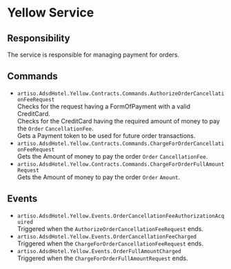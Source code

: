# Yellow Service

## Responsibility
The service is responsible for managing payment for orders.

## Commands
- `artiso.AdsdHotel.Yellow.Contracts.Commands.AuthorizeOrderCancellationFeeRequest`<br>
  Checks for the request having a FormOfPayment with a valid CreditCard. <br>
  Checks for the CreditCard having the required amount of money to pay the `Order` `CancellationFee`. <br> 
  Gets a Payment token to be used for future order transactions.
- `artiso.AdsdHotel.Yellow.Contracts.Commands.ChargeForOrderCancellationFeeRequest`<br>
  Gets the Amount of money to pay the order `Order` `CancellationFee`.
- `artiso.AdsdHotel.Yellow.Contracts.Commands.ChargeForOrderFullAmountRequest`<br>
  Gets the Amount of money to pay the order `Order` `Amount`.

## Events
- `artiso.AdsdHotel.Yellow.Events.OrderCancellationFeeAuthorizationAcquired`<br>
  Triggered when the `AuthorizeOrderCancellationFeeRequest` ends.
- `artiso.AdsdHotel.Yellow.Events.OrderCancellationFeeCharged`<br>
  Triggered when the `ChargeForOrderCancellationFeeRequest` ends.
- `artiso.AdsdHotel.Yellow.Events.OrderFullAmountCharged`<br>
  Triggered when the `ChargeForOrderFullAmountRequest` ends.
  
